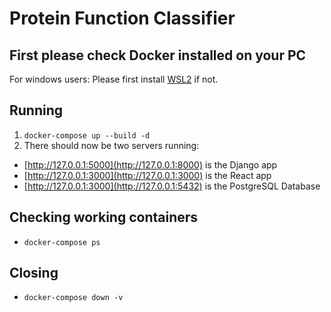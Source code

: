 # Protein Function Classifier

## First please check Docker installed on your PC
For windows users:
Please first install [WSL2](https://docs.microsoft.com/en-us/windows/wsl/install-win10) if not.

## Running

1. `docker-compose up --build -d`
1. There should now be two servers running:
  - [http://127.0.0.1:5000](http://127.0.0.1:8000) is the Django app
  - [http://127.0.0.1:3000](http://127.0.0.1:3000) is the React app
  - [http://127.0.0.1:3000](http://127.0.0.1:5432) is the PostgreSQL Database

## Checking working containers
  - `docker-compose ps`

## Closing
  - `docker-compose down -v`
